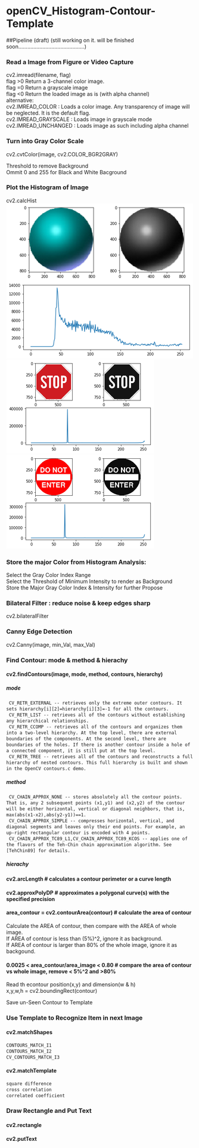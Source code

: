 # openCV_Histogram-Contour-Template

##Pipeline (draft)
(still working on it. will be finished soon............................................)  
### Read a Image from Figure or Video Capture  
cv2.imread(filename, flag)  
flag >0 Return a 3-channel color image.  
flag =0 Return a grayscale image  
flag <0 Return the loaded image as is (with alpha channel)  
alternative:  
    cv2.IMREAD_COLOR : Loads a color image. Any transparency of image will be neglected. It is the default flag.  
    cv2.IMREAD_GRAYSCALE : Loads image in grayscale mode  
    cv2.IMREAD_UNCHANGED : Loads image as such including alpha channel  


### Turn into Gray Color Scale  
cv2.cvtColor(image, cv2.COLOR_BGR2GRAY)  

Threshold to remove Background  
Ommit 0 and 255 for Black and White Bacground   

### Plot the Histogram of Image  
cv2.calcHist  
![](images/Histogram_01_Sphere2.png)  
![](images/Histogram_stop.png) 
![](images/Histogram_doNotEnter.png) 
  

### Store the major Color from Histogram Analysis:  
  Select the Gray Color Index Range  
  Select the Threshold of Minimum Intensity to render as Background  
  Store the Major Gray Color Index & Intensity for further Propose  
### Bilateral Filter : reduce noise & keep edges sharp 
cv2.bilateralFilter  
  
### Canny Edge Detection 
cv2.Canny(image, min_Val, max_Val)  

### Find Contour: mode & method & hierachy 
#### cv2.findContours(image, mode, method, contours, hierarchy) 
##### mode  
     CV_RETR_EXTERNAL -- retrieves only the extreme outer contours. It sets hierarchy[i][2]=hierarchy[i][3]=-1 for all the contours.
     CV_RETR_LIST -- retrieves all of the contours without establishing any hierarchical relationships.  
     CV_RETR_CCOMP -- retrieves all of the contours and organizes them into a two-level hierarchy. At the top level, there are external boundaries of the components. At the second level, there are boundaries of the holes. If there is another contour inside a hole of a connected component, it is still put at the top level.  
     CV_RETR_TREE -- retrieves all of the contours and reconstructs a full hierarchy of nested contours. This full hierarchy is built and shown in the OpenCV contours.c demo.  
##### method  
     CV_CHAIN_APPROX_NONE -- stores absolutely all the contour points. That is, any 2 subsequent points (x1,y1) and (x2,y2) of the contour will be either horizontal, vertical or diagonal neighbors, that is, max(abs(x1-x2),abs(y2-y1))==1.  
     CV_CHAIN_APPROX_SIMPLE -- compresses horizontal, vertical, and diagonal segments and leaves only their end points. For example, an up-right rectangular contour is encoded with 4 points.  
     CV_CHAIN_APPROX_TC89_L1,CV_CHAIN_APPROX_TC89_KCOS -- applies one of the flavors of the Teh-Chin chain approximation algorithm. See [TehChin89] for details.  
##### hierachy  
   
 #### cv2.arcLength  # calculates a contour perimeter or a curve length  
 #### cv2.approxPolyDP  # approximates a polygonal curve(s) with the specified precision  
 #### area_contour = cv2.contourArea(contour)  # calculate the area of contour  
 Calculate the AREA of contour, then compare with the AREA of whole image.  
 If AREA of contour is less than (5%)^2, ignore it as background.  
 If AREA of contour is larger than 80% of the whole image, ignore it as backgound.  
 #### 0.0025 < area_contour/area_image < 0.80  # compare the area of contour vs whole image, remove < 5%^2 and >80%  
 Read th econtour position(x,y) and dimension(w & h)  
 x,y,w,h = cv2.boundingRect(contour)  

Save un-Seen Contour to Template  
### Use Template to Recognize Item in next Image  
####  cv2.matchShapes  
    CONTOURS_MATCH_I1  
    CONTOURS_MATCH_I2  
    CV_CONTOURS_MATCH_I3  
####  cv2.matchTemplate  
    square difference  
    cross correlation  
    correlated coefficient  
### Draw Rectangle and Put Text  
####  cv2.rectangle  
####  cv2.putText 
  
